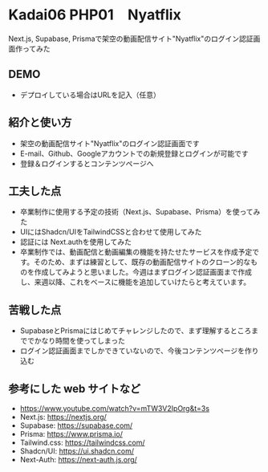 # Kadai06 PHP01　Nyatflix 
Next.js, Supabase, Prismaで架空の動画配信サイト"Nyatflix"のログイン認証画面作ってみた
## DEMO

  - デプロイしている場合はURLを記入（任意）

## 紹介と使い方

  - 架空の動画配信サイト"Nyatflix"のログイン認証画面です 
  - E-mail、Github、Googleアカウントでの新規登録とログインが可能です
  - 登録＆ログインするとコンテンツページへ 

## 工夫した点

  - 卒業制作に使用する予定の技術（Next.js、Supabase、Prisma）を使ってみた
  - UIにはShadcn/UIをTailwindCSSと合わせて使用してみた
  - 認証には Next.authを使用してみた
  - 卒業制作では、動画配信と動画編集の機能を持たせたサービスを作成予定です。そのため、まずは練習として、既存の動画配信サイトのクローン的なものを作成してみようと思いました。今週はまずログイン認証画面まで作成し、来週以降、これをベースに機能を追加していけたらと考えています。


## 苦戦した点

  - SupabaseとPrismaにはじめてチャレンジしたので、まず理解するところまででかなり時間を使ってしまった
  - ログイン認証画面までしかできていないので、今後コンテンツページを作り込む

## 参考にした web サイトなど 
  - https://www.youtube.com/watch?v=mTW3V2IpOrg&t=3s
  - Next.js: https://nextjs.org/ 
  - Supabase: https://supabase.com/
  - Prisma: https://www.prisma.io/
  - Tailwind.css: https://tailwindcss.com/
  - Shadcn/UI: https://ui.shadcn.com/
  - Next-Auth: https://next-auth.js.org/